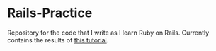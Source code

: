 # Rails-Practice
Repository for the code that I write as I learn Ruby on Rails. Currently contains the results of [this tutorial](http://guides.rubyonrails.org/getting_started.html).
